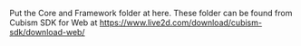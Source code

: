 Put the Core and Framework folder at here. These folder can be found from Cubism SDK for Web at https://www.live2d.com/download/cubism-sdk/download-web/